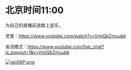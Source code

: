 # 北京时间11:00

为自己的直播前途献上哀乐。

灵堂：https://www.youtube.com/watch?v=VmiQbZmuubk

省流模式：https://www.youtube.com/live_chat?is_popout=1&v=VmiQbZmuubk

[![gpjS6P.png](https://z3.ax1x.com/2021/04/27/gpjS6P.png)](https://imgtu.com/i/gpjS6P)